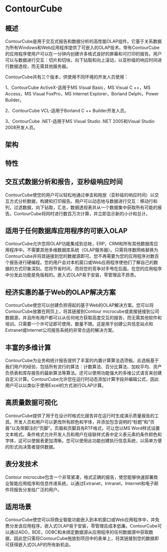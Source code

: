 # **ContourCube**
## **概述**
ContourCube是用于交互式报告和数据分析的高性能OLAP组件。它基于关系数据为所有Windows和Web应用程序提供了可嵌入的OLAP技术。带有ContourCube的应用程序使用户可以在一分钟内创建许多格式良好的屏幕和可打印的报告。用户可以与数据进行交互：切片和切块，向下钻取和向上滚动，以亚秒级的响应时间进行数据透视，而无需其他服务器。

ContourCube共有三个版本，供使用不同环境的开发人员使用：

1、ContourCube ActiveX-适用于MS Visual Basic，MS Visual C ++，MS Access，MS Visual FoxPro，MS Internet Explorer，Borland Delphi，Power Builder。

2、ContourCube VCL-适用于Borland C ++ Builder开发人员。

3、ContourCube .NET-适用于MS Visual Studio .NET 2005和Visual Studio 2008开发人员。
## **架构**
## **特性**
## **交互式数据分析和报告，亚秒级响应时间**
ContourCube使您的用户可以轻松地通过单击和拖放（亚秒级的响应时间）以交互方式分析数据，构建和打印报告。用户可以动态地与数据进行交互：移动行和列，过滤数据，向下钻取，汇总，数据透视表并从一个数据集中获取所有可能的报告。ContourCube将同时进行数百万次计算，并立即显示新的小计和总计。
## **适用于任何数据库应用程序的可嵌入OLAP**
ContourCube允许您将OLAP功能集成到总帐，ERP，CRM和所有其他数据库应用程序中。不需要其他多维数据库系统（OLAP服务器）。只需将序数网格替换为ContourCube并将其链接到您的数据源即可。您不再需要为您的应用程序对数百个报告进行硬编程。您的用户会对本机窗口或Web应用程序使他们了解自己的数据的方式印象深刻。您将节省时间，而将您的竞争对手甩在后面。在您的应用程序中分发此功能是免版税的。嵌入式OLAP易于安装，零管理且不昂贵。
## **经济实惠的基于Web的OLAP解决方案**
ContourCube使您可以创建负担得起的基于Web的OLAP解决方案。您可以将ContourCube放置在网页上，将其链接到Contour microcube或直接链接到公司数据源，并且所有用户都可以从任何地方获取高度交互的报告，而无需其他软件和培训。只需要一个许可证即可使用，数量不限。这是用于创建公共信息站点和Extranet或Internet公司报告系统的非常合适的解决方案。
## **丰富的多维计算**
ContourCube为业务和统计报告提供了丰富的内置计算算法选项板。此选板基于我们用户的经验，包括所有流行的算法：计数算法、百分比算法、加权平均、资产负债表和库存报告的最新算法等算法。还可以使用功能强大的多维公式语言来创建自定义计算。ContourCube允许您在运行时动态添加计算字段并编辑公式，因此用户可以以类似于使用Excel的方式进行OLAP计算。
## **高质量数据可视化**
ContourCube提供了用于在设计时格式化报告并在运行时生成演示质量报告的工具。开发人员和用户可以更改所有颜色和字体，并添加包含说明的“标题”和“页眉”以及带脚注的“页脚”。页眉和页脚具有RTF格式，可让您以MS Word样式设置文本格式。条件格式允许开发人员和用户在级联样式表中定义表元素的条件颜色和字体，这可以使报表更加清晰。您可以使用此功能创建执行信息系统，以简单方便的形式向决策者提供数据。
## **表分发技术**
Contour microcube包含一个非常紧凑，格式正确的报告，使您能够快速部署商业智能应用程序和信息传递系统，以通过Extranet，Intranet，Internet和电子邮件将报告分发给广泛的用户。
## **适用场景**
ContourCube使您可以将商业智能功能嵌入到本机窗口或Web应用程序中，并免费分发该应用程序。嵌入式OLAP易于安装，零管理且成本低廉。ContourCube可以通过ADO，BDE，ODBC和未绑定数据源从应用程序的任何数据源中获取数据，因此您只需将ContourCube拖放到项目中的表单上，将其链接到您的数据即可获得嵌入式OLAP的所有新机会。



